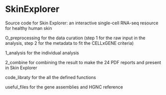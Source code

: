 # SkinExplorer
Source code for Skin Explorer: an interactive single-cell RNA-seq resource for healthy human skin

O_preprocessing for the data curation (step 1 for the raw input in the analysis, step 2 for the metadata to fit the CELLxGENE criteria)  
  
1_analysis for the individual analysis  
  
2_combine for combining the result to make the 24 PDF reports and present in Skin Explorer  
  
code_libraty for the all the defined functions  
  
useful_files for the gene assemblies and HGNC reference  

